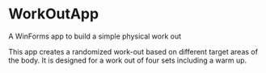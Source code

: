 # WorkOutApp
A WinForms app to build a simple physical work out

This app creates a randomized work-out based on different target areas of the body. It is designed for a work out of four sets including a warm up.

